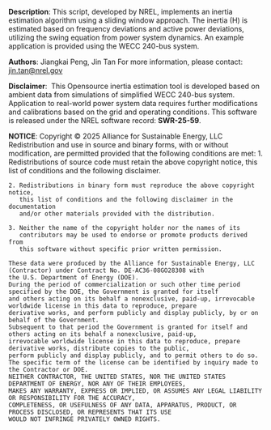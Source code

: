 **Description**: This script, developed by NREL, implements an inertia estimation algorithm using a sliding window approach.
    The inertia (H) is estimated based on frequency deviations and active power deviations, utilizing the swing
    equation from power system dynamics. An example application is provided using the WECC 240-bus system.
        
**Authors**:
    Jiangkai Peng, Jin Tan
    For more information, please contact: jin.tan@nrel.gov

**Disclaimer**: 
    This Opensource inertia estimation tool is developed based on ambient data from simulations of simplified WECC 240-bus system. 
    Application to  real-world power system data requires further modifications and calibrations based on the grid and operating conditions.
    This software is released under the NREL software record: **SWR-25-59**. 

**NOTICE**:
    Copyright © 2025 Alliance for Sustainable Energy, LLC
    Redistribution and use in source and binary forms, with or without modification, are permitted provided that the following conditions are met:
    1. Redistributions of source code must retain the above copyright notice, this
       list of conditions and the following disclaimer.
    
    2. Redistributions in binary form must reproduce the above copyright notice,
       this list of conditions and the following disclaimer in the documentation
       and/or other materials provided with the distribution.
    
    3. Neither the name of the copyright holder nor the names of its
       contributors may be used to endorse or promote products derived from
       this software without specific prior written permission.

    These data were produced by the Alliance for Sustainable Energy, LLC (Contractor) under Contract No. DE-AC36-08GO28308 with
    the U.S. Department of Energy (DOE).
    During the period of commercialization or such other time period specified by the DOE, the Government is granted for itself
    and others acting on its behalf a nonexclusive, paid-up, irrevocable worldwide license in this data to reproduce, prepare
    derivative works, and perform publicly and display publicly, by or on behalf of the Government.
    Subsequent to that period the Government is granted for itself and others acting on its behalf a nonexclusive, paid-up,
    irrevocable worldwide license in this data to reproduce, prepare derivative works, distribute copies to the public,
    perform publicly and display publicly, and to permit others to do so.
    The specific term of the license can be identified by inquiry made to the Contractor or DOE.
    NEITHER CONTRACTOR, THE UNITED STATES, NOR THE UNITED STATES DEPARTMENT OF ENERGY, NOR ANY OF THEIR EMPLOYEES,
    MAKES ANY WARRANTY, EXPRESS OR IMPLIED, OR ASSUMES ANY LEGAL LIABILITY OR RESPONSIBILITY FOR THE ACCURACY,
    COMPLETENESS, OR USEFULNESS OF ANY DATA, APPARATUS, PRODUCT, OR PROCESS DISCLOSED, OR REPRESENTS THAT ITS USE
    WOULD NOT INFRINGE PRIVATELY OWNED RIGHTS.
